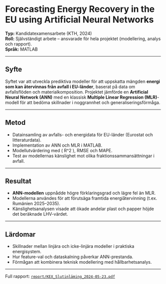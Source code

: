 # Forecasting Energy Recovery in the EU using Artificial Neural Networks

**Typ:** Kandidatexamensarbete (KTH, 2024)  
**Roll:** Självständigt arbete – ansvarade för hela projektet (modellering, analys och rapport).  
**Språk:** MATLAB  

---

## Syfte
Syftet var att utveckla prediktiva modeller för att uppskatta mängden **energi som kan återvinnas från avfall i EU-länder**, baserat på data om avfallsflöden och materialkomposition. Projektet jämförde en **Artificial Neural Network (ANN)** med en klassisk **Multiple Linear Regression (MLR)**-modell för att bedöma skillnader i noggrannhet och generaliseringsförmåga.

---

## Metod
- Datainsamling av avfalls- och energidata för EU-länder (Eurostat och litteraturdata).  
- Implementation av ANN och MLR i MATLAB.  
- Modellutvärdering med \( R^2 \), RMSE och MAPE.  
- Test av modellernas känslighet mot olika fraktionssammansättningar i avfall.

---

## Resultat
- **ANN-modellen** uppnådde högre förklaringsgrad och lägre fel än MLR.  
- Modellerna användes för att förutsäga framtida energiåtervinning (t.ex. Rumänien 2025–2035).  
- Känslighetsanalysen visade att ökade andelar plast och papper höjde det beräknade LHV-värdet.

---

## Lärdomar
- Skillnader mellan linjära och icke-linjära modeller i praktiska energisystem.  
- Hur feature-val och dataskalning påverkar ANN-prestanda.  
- Förmågan att kombinera teknisk modellering med hållbarhetsanalys.

---
Full rapport: [`report/KEX_Slutinläming_2024-05-23.pdf`](./report/KEX_Slutinläming_2024-05-23.pdf)

